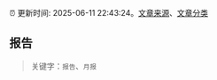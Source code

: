 :alarm_clock: 更新时间: 2025-06-11 22:43:24。[文章来源](/README.md)、[文章分类](/TAGS.md)

## 报告


> 关键字：`报告`、`月报`



